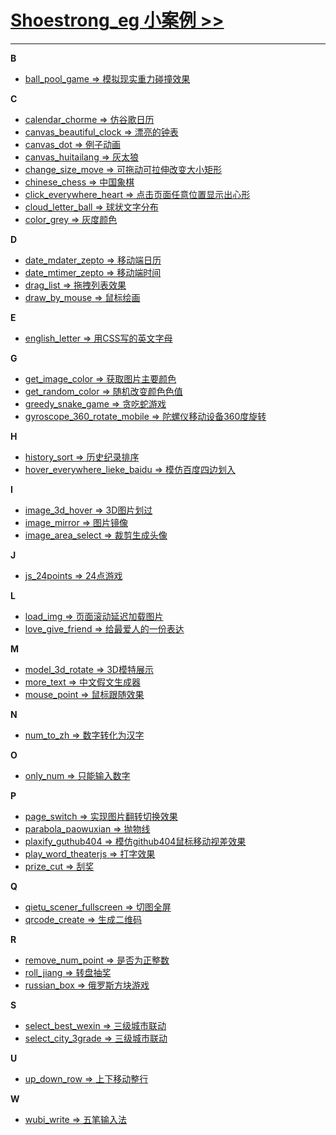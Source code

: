 ﻿# **[Shoestrong_eg 小案例 >>](http://eg.shoestrong.cc)**

***

**B**
* [ball_pool_game => 模拟现实重力碰撞效果](http://eg.shoestrong.cc/eg/ball_pool_game/) 


**C**
* [calendar_chorme => 仿谷歌日历](http://eg.shoestrong.cc/eg/calendar_chorme/) 
* [canvas_beautiful_clock => 漂亮的钟表](http://eg.shoestrong.cc/eg/canvas_beautiful_clock/) 
* [canvas_dot => 例子动画](http://eg.shoestrong.cc/eg/canvas_dot/)
* [canvas_huitailang => 灰太狼](http://eg.shoestrong.cc/eg/canvas_huitailang/)
* [change_size_move => 可拖动可拉伸改变大小矩形](http://eg.shoestrong.cc/eg/change_size_move/)
* [chinese_chess => 中国象棋](http://eg.shoestrong.cc/eg/chinese_chess/)
* [click_everywhere_heart => 点击页面任意位置显示出心形](http://eg.shoestrong.cc/eg/click_everywhere_heart/)
* [cloud_letter_ball => 球状文字分布](http://eg.shoestrong.cc/eg/cloud_letter_ball/)
* [color_grey => 灰度颜色](http://eg.shoestrong.cc/eg/color_grey/)


**D**
* [date_mdater_zepto => 移动端日历](http://eg.shoestrong.cc/eg/date_mdater_zepto/)
* [date_mtimer_zepto => 移动端时间](http://eg.shoestrong.cc/eg/date_mtimer_zepto/)
* [drag_list => 拖拽列表效果](http://eg.shoestrong.cc/eg/drag_list/)
* [draw_by_mouse => 鼠标绘画](http://eg.shoestrong.cc/eg/draw_by_mouse/)



**E**
* [english_letter => 用CSS写的英文字母](http://eg.shoestrong.cc/eg/english_letter/)



**G**
* [get_image_color => 获取图片主要颜色](http://eg.shoestrong.cc/eg/get_image_color/)
* [get_random_color => 随机改变颜色色值](http://eg.shoestrong.cc/eg/get_random_color/)
* [greedy_snake_game => 贪吃蛇游戏](http://eg.shoestrong.cc/eg/greedy_snake_game/)
* [gyroscope_360_rotate_mobile => 陀螺仪移动设备360度旋转](http://eg.shoestrong.cc/eg/gyroscope_360_rotate_mobile/)



**H**
* [history_sort => 历史纪录排序](http://eg.shoestrong.cc/eg/history_sort/)
* [hover_everywhere_lieke_baidu => 模仿百度四边划入](http://eg.shoestrong.cc/eg/hover_everywhere_lieke_baidu/)



**I**
* [image_3d_hover => 3D图片划过](http://eg.shoestrong.cc/eg/image_3d_hover/)
* [image_mirror => 图片镜像](http://eg.shoestrong.cc/eg/image_mirror/)
* [image_area_select => 裁剪生成头像](http://eg.shoestrong.cc/eg/image_area_select/)



**J**
* [js_24points => 24点游戏](http://eg.shoestrong.cc/eg/js_24points/)



**L**
* [load_img => 页面滚动延迟加载图片](http://eg.shoestrong.cc/eg/load_img/)
* [love_give_friend => 给最爱人的一份表达](http://eg.shoestrong.cc/eg/love_give_friend/)



**M**
* [model_3d_rotate => 3D模特展示](http://eg.shoestrong.cc/eg/model_3d_rotate/)
* [more_text => 中文假文生成器](http://eg.shoestrong.cc/eg/more_text/)
* [mouse_point => 鼠标跟随效果](http://eg.shoestrong.cc/eg/mouse_point/)



**N**
* [num_to_zh => 数字转化为汉字](http://eg.shoestrong.cc/eg/num_to_zh/)



**O**
* [only_num => 只能输入数字](http://eg.shoestrong.cc/eg/only_num/)



**P**
* [page_switch => 实现图片翻转切换效果](http://eg.shoestrong.cc/eg/page_switch/)
* [parabola_paowuxian => 抛物线](http://eg.shoestrong.cc/eg/parabola_paowuxian/)
* [plaxify_guthub404 => 模仿github404鼠标移动视差效果](http://eg.shoestrong.cc/eg/plaxify_guthub404/)
* [play_word_theaterjs => 打字效果](http://eg.shoestrong.cc/eg/play_word_theaterjs/)
* [prize_cut => 刮奖](http://eg.shoestrong.cc/eg/prize_cut/)



**Q**
* [qietu_scener_fullscreen => 切图全屏](http://eg.shoestrong.cc/eg/qietu_scener_fullscreen/)
* [qrcode_create => 生成二维码](http://eg.shoestrong.cc/eg/qrcode_create/)

**R**
* [remove_num_point => 是否为正整数](http://eg.shoestrong.cc/eg/remove_num_point/)
* [roll_jiang => 转盘抽奖](http://eg.shoestrong.cc/eg/roll_jiang/)
* [russian_box => 俄罗斯方块游戏](http://eg.shoestrong.cc/eg/russian_box/)



**S**
* [select_best_wexin => 三级城市联动](http://eg.shoestrong.cc/eg/select_best_wexin/)
* [select_city_3grade => 三级城市联动](http://eg.shoestrong.cc/eg/select_city_3grade/)


**U**
* [up_down_row => 上下移动整行](http://eg.shoestrong.cc/eg/up_down_row)



**W**
* [wubi_write => 五笔输入法](http://eg.shoestrong.cc/eg/wubi_write/)




